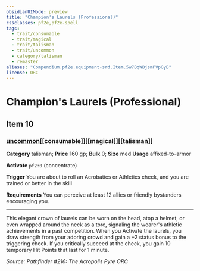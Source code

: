 ```yaml
---
obsidianUIMode: preview
title: "Champion's Laurels (Professional)"
cssclasses: pf2e,pf2e-spell
tags:
  - trait/consumable
  - trait/magical
  - trait/talisman
  - trait/uncommon
  - category/talisman
  - remaster
aliases: "Compendium.pf2e.equipment-srd.Item.5w7BqWBjsmPVpGyB"
license: ORC
---
```

# Champion's Laurels (Professional)
## Item 10
### [uncommon](uncommon "Uncommon Rarity Trait")[[consumable]][[magical]][[talisman]]

**Category** talisman; 
**Price** 160 gp; 
**Bulk** 0; **Size** med
**Usage** affixed-to-armor

**Activate** `pf2:0` (concentrate)

**Trigger** You are about to roll an Acrobatics or Athletics check, and you are trained or better in the skill

**Requirements** You can perceive at least 12 allies or friendly bystanders encouraging you.

* * *

This elegant crown of laurels can be worn on the head, atop a helmet, or even wrapped around the neck as a torc, signaling the wearer's athletic achievements in a past competition. When you Activate the laurels, you draw strength from your adoring crowd and gain a +2 status bonus to the triggering check. If you critically succeed at the check, you gain 10 temporary Hit Points that last for 1 minute.

*Source: Pathfinder #216: The Acropolis Pyre*
*ORC*
